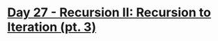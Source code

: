 #  [Day 27 - Recursion II: Recursion to Iteration (pt. 3)](https://leetcode.com/explore/learn/card/recursion-ii/503/recursion-to-iteration/2693/)



